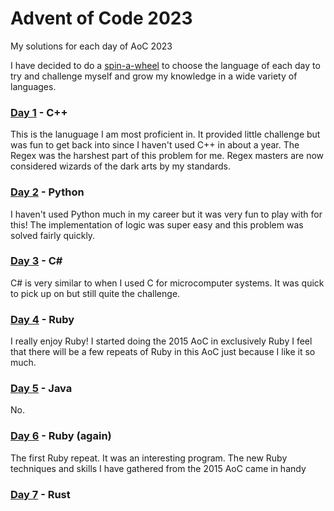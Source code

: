 # Advent of Code 2023

My solutions for each day of AoC 2023

I have decided to do a [spin-a-wheel](https://wheelofnames.com/hxj-vh9) to choose the language of each day to try and challenge myself and grow my knowledge in a wide variety of languages.

### [Day 1](https://adventofcode.com/2023/day/1) - C++

This is the lanuguage I am most proficient in.
It provided little challenge but was fun to get back into since I haven't used C++ in about a year.
The Regex was the harshest part of this problem for me. Regex masters are now considered wizards of the dark arts by my standards.

### [Day 2](https://adventofcode.com/2023/day/2) - Python

I haven't used Python much in my career but it was very fun to play with for this!
The implementation of logic was super easy and this problem was solved fairly quickly.

### [Day 3](https://adventofcode.com/2023/day/3) - C#

C# is very similar to when I used C for microcomputer systems.
It was quick to pick up on but still quite the challenge.

### [Day 4](https://adventofcode.com/2023/day/4) - Ruby

I really enjoy Ruby! I started doing the 2015 AoC in exclusively Ruby
I feel that there will be a few repeats of Ruby in this AoC just because I like it so much.

### [Day 5](https://adventofcode.com/2023/day/5) - Java

No.

### [Day 6](https://adventofcode.com/2023/day/6) - Ruby (again)

The first Ruby repeat. It was an interesting program.
The new Ruby techniques and skills I have gathered from the 2015 AoC came in handy

### [Day 7](https://adventofcode.com/2023/day/7) - Rust

